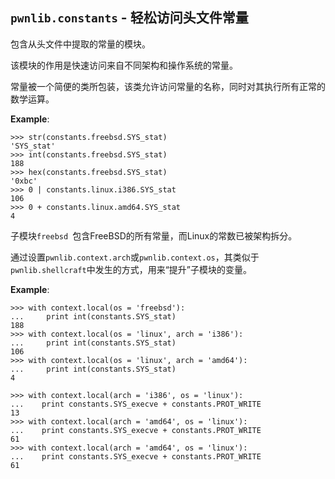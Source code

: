 ## `pwnlib.constants` - 轻松访问头文件常量

包含从头文件中提取的常量的模块。

该模块的作用是快速访问来自不同架构和操作系统的常量。

常量被一个简便的类所包装，该类允许访问常量的名称，同时对其执行所有正常的数学运算。

**Example**:

```
>>> str(constants.freebsd.SYS_stat)
'SYS_stat'
>>> int(constants.freebsd.SYS_stat)
188
>>> hex(constants.freebsd.SYS_stat)
'0xbc'
>>> 0 | constants.linux.i386.SYS_stat
106
>>> 0 + constants.linux.amd64.SYS_stat
4
```

子模块`freebsd `包含FreeBSD的所有常量，而Linux的常数已被架构拆分。 

通过设置`pwnlib.context.arch`或`pwnlib.context.os`，其类似于`pwnlib.shellcraft`中发生的方式，用来“提升”子模块的变量。

**Example**:

```
>>> with context.local(os = 'freebsd'):
...     print int(constants.SYS_stat)
188
>>> with context.local(os = 'linux', arch = 'i386'):
...     print int(constants.SYS_stat)
106
>>> with context.local(os = 'linux', arch = 'amd64'):
...     print int(constants.SYS_stat)
4
```

```
>>> with context.local(arch = 'i386', os = 'linux'):
...    print constants.SYS_execve + constants.PROT_WRITE
13
>>> with context.local(arch = 'amd64', os = 'linux'):
...    print constants.SYS_execve + constants.PROT_WRITE
61
>>> with context.local(arch = 'amd64', os = 'linux'):
...    print constants.SYS_execve + constants.PROT_WRITE
61
```


